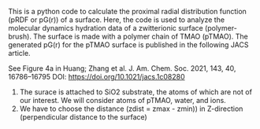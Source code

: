 This is a python code to calculate the proximal radial distribution function (pRDF or pG(r)) of a surface. 
Here, the code is used to analyze the molecular dynamics hydration data of a zwitterionic surface (polymer-brush). The surface
is made with a polymer chain of TMAO (pTMAO). The generated pG(r) for the pTMAO surface is published in the following JACS article.

See Figure 4a in Huang; Zhang et al. J. Am. Chem. Soc. 2021, 143, 40, 16786–16795
DOI: https://doi.org/10.1021/jacs.1c08280

1. The surace is attached to SiO2 substrate, the atoms of which are not of our interest. We will consider atoms of pTMAO, water, and ions.
2. We have to choose the distance (zdist = zmax - zmin)) in Z-direction (perpendicular distance to the surface)
